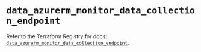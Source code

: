 # `data_azurerm_monitor_data_collection_endpoint`

Refer to the Terraform Registry for docs: [`data_azurerm_monitor_data_collection_endpoint`](https://registry.terraform.io/providers/hashicorp/azurerm/4.1.0/docs/data-sources/monitor_data_collection_endpoint).
